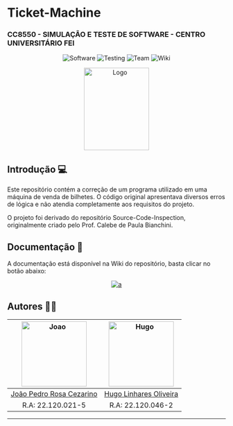 # Ticket-Machine

### CC8550 - SIMULAÇÃO E TESTE DE SOFTWARE  - CENTRO UNIVERSITÁRIO FEI

<p align="center">
  <img alt="Software" src="https://img.shields.io/badge/Software-orange?style=for-the-badge&logo=software&logoColor=white"/>
  <img alt="Testing" src="https://img.shields.io/badge/-Testing-red?style=for-the-badge"/>
  <img alt="Team" src="https://img.shields.io/badge/-Team-green?style=for-the-badge"/>
  <img alt="Wiki" src="https://img.shields.io/badge/-Wiki-blue?style=for-the-badge"/>
</p>

<p align="center">
  <img alt="Logo" align="center" src ="https://github.com/hugolinhareso/ticket-machine/tree/master/resources/ticket-machine.png" width="150" height="190"></img>
<p>

<!-- INTRODUCAO -->
## Introdução 💻
  
Este repositório contém a correção de um programa utilizado em uma máquina de venda de bilhetes. O código original apresentava diversos erros de lógica e não atendia completamente aos requisitos do projeto.

O projeto foi derivado do repositório Source-Code-Inspection, originalmente criado pelo Prof. Calebe de Paula Bianchini.

  
<!-- DOCUMENTACAO -->
## Documentação 📖
  
A documentação está disponível na Wiki do repositório, basta clicar no botão abaixo: 

<a href="https://github.com/hugolinhareso/ticket-machine/wiki" target="_blank">
    <p align="center">
        <img alt="a" src="https://img.shields.io/badge/read-documentation-blue?style=for-the-badge">
    <p>
</a>

<!-- AUTORES -->
## Autores 👨‍💻
<center>

| <img src="https://avatars.githubusercontent.com/u/69048604?v=4" alt="Joao" width="150"/> | <img src="https://avatars.githubusercontent.com/u/72151253?v=4" alt="Hugo" width="150"/> |
|:-------------------------------------------------------------------------------------------:|:-------------------------------------------------------------------------------------------:|
| [João Pedro Rosa Cezarino](https://github.com/akajhon)                                      | [Hugo Linhares Oliveira](https://github.com/hugolinhareso)                                 |
| R.A: 22.120.021-5                                                                           | R.A: 22.120.046-2                                                                          |

</center>

***
